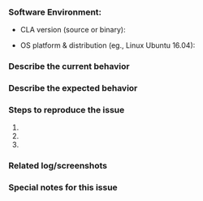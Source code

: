 ### Software Environment:
- CLA version (source or binary):

- OS platform & distribution (eg., Linux Ubuntu 16.04):

### Describe the current behavior


### Describe the expected behavior


### Steps to reproduce the issue
1.
2.
3.

### Related log/screenshots


### Special notes for this issue
